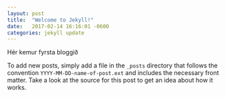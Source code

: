 ```yaml
---
layout: post
title:  "Welcome to Jekyll!"
date:   2017-02-14 16:16:01 -0600
categories: jekyll update
---
```

Hér kemur fyrsta bloggið

To add new posts, simply add a file in the `_posts` directory that follows the convention `YYYY-MM-DD-name-of-post.ext` and includes the necessary front matter. Take a look at the source for this post to get an idea about how it works.
